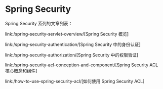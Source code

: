 # Spring Security


Spring Security 系列的文章列表：  

link:/spring-security-servlet-overview/[Spring Security 概览]

link:/spring-security-authentication/[Spring Security 中的身份认证]

link:/spring-security-authorization/[Spring Security 中的权限验证]

link:/spring-security-acl-conception-and-component/[Spring Security ACL 核心概念和组件]

link:/how-to-use-spring-security-acl/[如何使用 Spring Security ACL]
